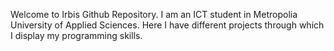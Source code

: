 Welcome to Irbis Github Repository. 
I am an ICT student in Metropolia University of Applied Sciences.
Here I have different projects through which I display my programming skills.


<!---
irbissssss/irbissssss is a ✨ special ✨ repository because its `README.md` (this file) appears on your GitHub profile.
You can click the Preview link to take a look at your changes.
--->

